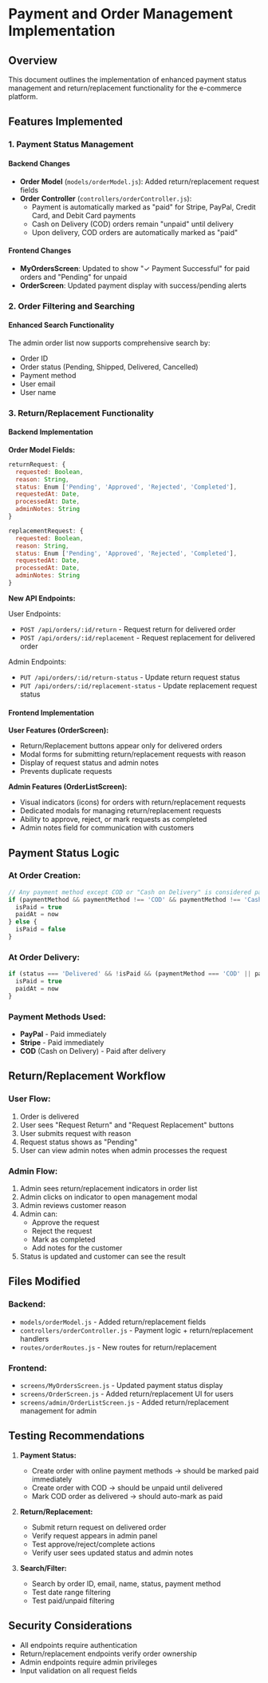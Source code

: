 # Payment and Order Management Implementation

## Overview
This document outlines the implementation of enhanced payment status management and return/replacement functionality for the e-commerce platform.

## Features Implemented

### 1. Payment Status Management

#### Backend Changes
- **Order Model** (`models/orderModel.js`): Added return/replacement request fields
- **Order Controller** (`controllers/orderController.js`):
  - Payment is automatically marked as "paid" for Stripe, PayPal, Credit Card, and Debit Card payments
  - Cash on Delivery (COD) orders remain "unpaid" until delivery
  - Upon delivery, COD orders are automatically marked as "paid"

#### Frontend Changes
- **MyOrdersScreen**: Updated to show "✓ Payment Successful" for paid orders and "Pending" for unpaid
- **OrderScreen**: Updated payment display with success/pending alerts

### 2. Order Filtering and Searching

#### Enhanced Search Functionality
The admin order list now supports comprehensive search by:
- Order ID
- Order status (Pending, Shipped, Delivered, Cancelled)
- Payment method
- User email
- User name

### 3. Return/Replacement Functionality

#### Backend Implementation

**Order Model Fields:**
```javascript
returnRequest: {
  requested: Boolean,
  reason: String,
  status: Enum ['Pending', 'Approved', 'Rejected', 'Completed'],
  requestedAt: Date,
  processedAt: Date,
  adminNotes: String
}

replacementRequest: {
  requested: Boolean,
  reason: String,
  status: Enum ['Pending', 'Approved', 'Rejected', 'Completed'],
  requestedAt: Date,
  processedAt: Date,
  adminNotes: String
}
```

**New API Endpoints:**

User Endpoints:
- `POST /api/orders/:id/return` - Request return for delivered order
- `POST /api/orders/:id/replacement` - Request replacement for delivered order

Admin Endpoints:
- `PUT /api/orders/:id/return-status` - Update return request status
- `PUT /api/orders/:id/replacement-status` - Update replacement request status

#### Frontend Implementation

**User Features (OrderScreen):**
- Return/Replacement buttons appear only for delivered orders
- Modal forms for submitting return/replacement requests with reason
- Display of request status and admin notes
- Prevents duplicate requests

**Admin Features (OrderListScreen):**
- Visual indicators (icons) for orders with return/replacement requests
- Dedicated modals for managing return/replacement requests
- Ability to approve, reject, or mark requests as completed
- Admin notes field for communication with customers

## Payment Status Logic

### At Order Creation:
```javascript
// Any payment method except COD or "Cash on Delivery" is considered paid immediately
if (paymentMethod && paymentMethod !== 'COD' && paymentMethod !== 'Cash on Delivery') {
  isPaid = true
  paidAt = now
} else {
  isPaid = false
}
```

### At Order Delivery:
```javascript
if (status === 'Delivered' && !isPaid && (paymentMethod === 'COD' || paymentMethod === 'Cash on Delivery')) {
  isPaid = true
  paidAt = now
}
```

### Payment Methods Used:
- **PayPal** - Paid immediately
- **Stripe** - Paid immediately  
- **COD** (Cash on Delivery) - Paid after delivery

## Return/Replacement Workflow

### User Flow:
1. Order is delivered
2. User sees "Request Return" and "Request Replacement" buttons
3. User submits request with reason
4. Request status shows as "Pending"
5. User can view admin notes when admin processes the request

### Admin Flow:
1. Admin sees return/replacement indicators in order list
2. Admin clicks on indicator to open management modal
3. Admin reviews customer reason
4. Admin can:
   - Approve the request
   - Reject the request
   - Mark as completed
   - Add notes for the customer
5. Status is updated and customer can see the result

## Files Modified

### Backend:
- `models/orderModel.js` - Added return/replacement fields
- `controllers/orderController.js` - Payment logic + return/replacement handlers
- `routes/orderRoutes.js` - New routes for return/replacement

### Frontend:
- `screens/MyOrdersScreen.js` - Updated payment status display
- `screens/OrderScreen.js` - Added return/replacement UI for users
- `screens/admin/OrderListScreen.js` - Added return/replacement management for admin

## Testing Recommendations

1. **Payment Status:**
   - Create order with online payment methods → should be marked paid immediately
   - Create order with COD → should be unpaid until delivered
   - Mark COD order as delivered → should auto-mark as paid

2. **Return/Replacement:**
   - Submit return request on delivered order
   - Verify request appears in admin panel
   - Test approve/reject/complete actions
   - Verify user sees updated status and admin notes

3. **Search/Filter:**
   - Search by order ID, email, name, status, payment method
   - Test date range filtering
   - Test paid/unpaid filtering

## Security Considerations

- All endpoints require authentication
- Return/replacement endpoints verify order ownership
- Admin endpoints require admin privileges
- Input validation on all request fields

